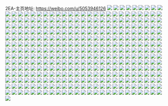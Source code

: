 2EA-主页地址: https://weibo.com/u/5053946126 
![](https://wx4.sinaimg.cn/mw2000/005w1Qg6ly1h8z6bsd8ewj32c0340kjl.jpg) 
![](https://wx4.sinaimg.cn/mw2000/005w1Qg6ly1h8z6bquzptj30u01hc1ft.jpg) 
![](https://wx4.sinaimg.cn/mw2000/005w1Qg6ly1h8z6bre9cwj30u01hcnky.jpg) 
![](https://wx4.sinaimg.cn/mw2000/005w1Qg6ly1h8br9kryb8j32b335s4qs.jpg) 
![](https://wx4.sinaimg.cn/mw2000/005w1Qg6ly1h8br9iggxdj32aj35sx6r.jpg) 
![](https://wx4.sinaimg.cn/mw2000/005w1Qg6ly1h8br9ji69lj327x2yk4qq.jpg) 
![](https://wx4.sinaimg.cn/mw2000/005w1Qg6ly1h8br9m3pdcj32b035sb2b.jpg) 
![](https://wx4.sinaimg.cn/mw2000/005w1Qg6ly1h6xe3bg9eej32862yxu0y.jpg) 
![](https://wx4.sinaimg.cn/mw2000/005w1Qg6ly1h6xe35o3nwj32c03404qq.jpg) 
![](https://wx4.sinaimg.cn/mw2000/005w1Qg6ly1h6xe3e72hsj32c0340nfp.jpg) 
![](https://wx4.sinaimg.cn/mw2000/005w1Qg6ly1h6xe3fcmyaj32c0340hdu.jpg) 
![](https://wx4.sinaimg.cn/mw2000/005w1Qg6ly1h6xe3d3b6qj329g30mu0z.jpg) 
![](https://wx4.sinaimg.cn/mw2000/005w1Qg6ly1h6xe39z50jj32c034048n.jpg) 
![](https://wx4.sinaimg.cn/mw2000/005w1Qg6ly1h6xe3gutf0j32831o2x6p.jpg) 
![](https://wx4.sinaimg.cn/mw2000/005w1Qg6ly1h6rkg91oxpj32c0335e81.jpg) 
![](https://wx4.sinaimg.cn/mw2000/005w1Qg6ly1h60uz2cy53j32c0340qv5.jpg) 
![](https://wx4.sinaimg.cn/mw2000/005w1Qg6ly1h60uz2zre3j32c033zq7q.jpg) 
![](https://wx4.sinaimg.cn/mw2000/005w1Qg6ly1h60uz6vr9xj32c0340wqy.jpg) 
![](https://wx4.sinaimg.cn/mw2000/005w1Qg6ly1h60uz3upugj32c033zu0y.jpg) 
![](https://wx4.sinaimg.cn/mw2000/005w1Qg6ly1h60uz8ey21j32c02c01ky.jpg) 
![](https://wx4.sinaimg.cn/mw2000/005w1Qg6ly1h4hwmfvtisj31pr2xu4qr.jpg) 
![](https://wx4.sinaimg.cn/mw2000/005w1Qg6ly1h4hwmghfovj32ai3207wh.jpg) 
![](https://wx4.sinaimg.cn/mw2000/005w1Qg6ly1h4hwmh0q40j33402c0b29.jpg) 
![](https://wx4.sinaimg.cn/mw2000/005w1Qg6ly1h4hwmi0y4vj32c0340b2b.jpg) 
![](https://wx4.sinaimg.cn/mw2000/005w1Qg6ly1h4hwmjd63wj32c03404qr.jpg) 
![](https://wx4.sinaimg.cn/mw2000/005w1Qg6ly1h4hwmkshtxj31yx340npe.jpg) 
![](https://wx4.sinaimg.cn/mw2000/005w1Qg6ly1h4hwmlxkpmj32c0340npe.jpg) 
![](https://wx4.sinaimg.cn/mw2000/005w1Qg6ly1h4hwmn1f7bj329t313u0y.jpg) 
![](https://wx4.sinaimg.cn/mw2000/005w1Qg6ly1h4hwmntxrsj32c0340qv5.jpg) 
![](https://wx4.sinaimg.cn/mw2000/005w1Qg6ly1h4hwmvv7ddj329b30fhdv.jpg) 
![](https://wx4.sinaimg.cn/mw2000/005w1Qg6ly1h4hwmygfyaj32c03404qq.jpg) 
![](https://wx4.sinaimg.cn/mw2000/005w1Qg6ly1h4hwmzfr32j31r02c01kx.jpg) 
![](https://wx4.sinaimg.cn/mw2000/005w1Qg6ly1h4hwmrx4wmj32c031lkjm.jpg) 
![](https://wx4.sinaimg.cn/mw2000/005w1Qg6ly1h4hwmsyn17j32bz3541ky.jpg) 
![](https://wx4.sinaimg.cn/mw2000/005w1Qg6ly1h4hwmettmaj328h2zahdu.jpg) 
![](https://wx4.sinaimg.cn/mw2000/005w1Qg6ly1h4hwmojrfpj322w2ruqv5.jpg) 
![](https://wx4.sinaimg.cn/mw2000/005w1Qg6ly1h48pkrtg8yj323l340b2a.jpg) 
![](https://wx4.sinaimg.cn/mw2000/005w1Qg6ly1h48pkpsro2j32c033znpe.jpg) 
![](https://wx4.sinaimg.cn/mw2000/005w1Qg6ly1h48pkqzpmjj32c0340b2b.jpg) 
![](https://wx4.sinaimg.cn/mw2000/005w1Qg6ly1h48pksiogej33402c0kjl.jpg) 
![](https://wx4.sinaimg.cn/mw2000/005w1Qg6ly1h3cpwepn8bj328o2zknpd.jpg) 
![](https://wx4.sinaimg.cn/mw2000/005w1Qg6ly1h3cpwjeefoj32c03404qp.jpg) 
![](https://wx4.sinaimg.cn/mw2000/005w1Qg6ly1h3cpwpik3lj32c0340qv6.jpg) 
![](https://wx4.sinaimg.cn/mw2000/005w1Qg6ly1h3cpwlphlej31891uekjl.jpg) 
![](https://wx4.sinaimg.cn/mw2000/005w1Qg6ly1h3cpwdmfw1j31sc2dsb2a.jpg) 
![](https://wx4.sinaimg.cn/mw2000/005w1Qg6ly1h3cpwgowirj31sg2dsu0x.jpg) 
![](https://wx4.sinaimg.cn/mw2000/005w1Qg6ly1h36tcfenkwj32c0340kjo.jpg) 
![](https://wx4.sinaimg.cn/mw2000/005w1Qg6ly1h36tcmjuw3j32c0340b2d.jpg) 
![](https://wx4.sinaimg.cn/mw2000/005w1Qg6ly1h36tc91pcfj32c0340kjm.jpg) 
![](https://wx4.sinaimg.cn/mw2000/005w1Qg6ly1h36tcow6q1j32c03404qs.jpg) 
![](https://wx4.sinaimg.cn/mw2000/005w1Qg6ly1h36tcikazij326o2ww7wk.jpg) 
![](https://wx4.sinaimg.cn/mw2000/005w1Qg6ly1h36tcbdttdj329p30xhdu.jpg) 
![](https://wx4.sinaimg.cn/mw2000/005w1Qg6ly1gypuvx8l4tj32c033zhdu.jpg) 
![](https://wx4.sinaimg.cn/mw2000/005w1Qg6ly1gypuvq41ywj32c0340npg.jpg) 
![](https://wx4.sinaimg.cn/mw2000/005w1Qg6ly1gypuvv5c7tj32c0340x6r.jpg) 
![](https://wx4.sinaimg.cn/mw2000/005w1Qg6ly1gypuvii1zej32bz31px6p.jpg) 
![](https://wx4.sinaimg.cn/mw2000/005w1Qg6ly1gypuvr8gfpj32c033z1ky.jpg) 
![](https://wx4.sinaimg.cn/mw2000/005w1Qg6ly1gypuvha9z4j32c0340e84.jpg) 
![](https://wx4.sinaimg.cn/mw2000/005w1Qg6ly1gypuvkiw0yj32c0340x6r.jpg) 
![](https://wx4.sinaimg.cn/mw2000/005w1Qg6ly1gypuvnbgk1j32c0340u10.jpg) 
![](https://wx4.sinaimg.cn/mw2000/005w1Qg6ly1gyfuv4kjrlj33402c0npe.jpg) 
![](https://wx4.sinaimg.cn/mw2000/005w1Qg6ly1gyfuva75c5j32dc35sx6r.jpg) 
![](https://wx4.sinaimg.cn/mw2000/005w1Qg6ly1gyfuvbfz6dj32c0340hdv.jpg) 
![](https://wx4.sinaimg.cn/mw2000/005w1Qg6ly1gyfuvcx8uwj32c0340npe.jpg) 
![](https://wx4.sinaimg.cn/mw2000/005w1Qg6ly1gyfuve595aj327a2xpx6q.jpg) 
![](https://wx4.sinaimg.cn/mw2000/005w1Qg6ly1gyfuv7iay7j32c0340qv8.jpg) 
![](https://wx4.sinaimg.cn/mw2000/005w1Qg6ly1gyfux6zo6rj32c035sb2b.jpg) 
![](https://wx4.sinaimg.cn/mw2000/005w1Qg6ly1gyfuw19iwvj32c03404qq.jpg) 
![](https://wx4.sinaimg.cn/mw2000/005w1Qg6ly1gyfuvzzvu1j329h30nnpd.jpg) 
![](https://wx4.sinaimg.cn/mw2000/005w1Qg6ly1gyfux43qe8j31kt1xnhdt.jpg) 
![](https://wx4.sinaimg.cn/mw2000/005w1Qg6ly1gxyhf742z1j32c0340b2c.jpg) 
![](https://wx4.sinaimg.cn/mw2000/005w1Qg6ly1gxyhf9xzfgj31rc2cge82.jpg) 
![](https://wx4.sinaimg.cn/mw2000/005w1Qg6ly1gxyhev6cufj31ln2o31ky.jpg) 
![](https://wx4.sinaimg.cn/mw2000/005w1Qg6ly1gxyhel8plmj33402c01kz.jpg) 
![](https://wx4.sinaimg.cn/mw2000/005w1Qg6ly1gxyhesmyotj32c0340b2b.jpg) 
![](https://wx4.sinaimg.cn/mw2000/005w1Qg6ly1gxyheop2c9j32c0340u0y.jpg) 
![](https://wx4.sinaimg.cn/mw2000/005w1Qg6ly1gxyhf1pzbtj32al324kjo.jpg) 
![](https://wx4.sinaimg.cn/mw2000/005w1Qg6ly1gxyhefmt68j31630sgh56.jpg) 
![](https://wx4.sinaimg.cn/mw2000/005w1Qg6ly1gxyhehcqb6j316q0sgnd8.jpg) 
![](https://wx4.sinaimg.cn/mw2000/005w1Qg6ly1gxyhednxxcj33402c0e82.jpg) 
![](https://wx4.sinaimg.cn/mw2000/005w1Qg6ly1gxlxkzqub6j31nu1nub29.jpg) 
![](https://wx4.sinaimg.cn/mw2000/005w1Qg6ly1gxlxlw3g6wj30i40h6q5s.jpg) 
![](https://wx4.sinaimg.cn/mw2000/005w1Qg6ly1gxlxlghbtgj32bz2bzb2a.jpg) 
![](https://wx4.sinaimg.cn/mw2000/005w1Qg6ly1gxlxm19iinj31r02bzu0x.jpg) 
![](https://wx4.sinaimg.cn/mw2000/005w1Qg6ly1gxlxlv92hvj32bz2bze85.jpg) 
![](https://wx4.sinaimg.cn/mw2000/005w1Qg6ly1gxlxlopt5ej31sf1sfb2a.jpg) 
![](https://wx4.sinaimg.cn/mw2000/005w1Qg6ly1gxlxldywv1j32c02c01l0.jpg) 
![](https://wx4.sinaimg.cn/mw2000/005w1Qg6ly1gwutns9sp0j318g1vu4qp.jpg) 
![](https://wx4.sinaimg.cn/mw2000/005w1Qg6ly1gwutnobf8fj318g1uob29.jpg) 
![](https://wx4.sinaimg.cn/mw2000/005w1Qg6ly1gwuto92gduj318g1uohdt.jpg) 
![](https://wx4.sinaimg.cn/mw2000/005w1Qg6ly1gwutnfjlu5j318g1uoe72.jpg) 
![](https://wx4.sinaimg.cn/mw2000/005w1Qg6ly1gwutnk0k45j318g1uoe81.jpg) 
![](https://wx4.sinaimg.cn/mw2000/005w1Qg6ly1gwutnijei4j317z1tz4qp.jpg) 
![](https://wx4.sinaimg.cn/mw2000/005w1Qg6ly1gwuto138tkj318g1uo7wh.jpg) 
![](https://wx4.sinaimg.cn/mw2000/005w1Qg6ly1gwutnweni4j318g1uo4qp.jpg) 
![](https://wx4.sinaimg.cn/mw2000/005w1Qg6ly1gwuto4tg7jj31pi1504qp.jpg) 
![](https://wx4.sinaimg.cn/mw2000/005w1Qg6ly1gwo300ec7kj318g1wnkjl.jpg) 
![](https://wx4.sinaimg.cn/mw2000/005w1Qg6ly1gwo301jpijj31801vrhch.jpg) 
![](https://wx4.sinaimg.cn/mw2000/005w1Qg6ly1gwo3072bl2j318g1uonpd.jpg) 
![](https://wx4.sinaimg.cn/mw2000/005w1Qg6ly1gw1rxxqjwlj33402c0x6p.jpg) 
![](https://wx4.sinaimg.cn/mw2000/005w1Qg6ly1gw1ry3yqgmj32xs27cu10.jpg) 
![](https://wx4.sinaimg.cn/mw2000/005w1Qg6ly1gw1ry5gp0sj33402c07wh.jpg) 
![](https://wx4.sinaimg.cn/mw2000/005w1Qg6ly1gvzpv6ye7sj329p29p1ky.jpg) 
![](https://wx4.sinaimg.cn/mw2000/005w1Qg6ly1gvzpvc5rkuj31sc2dsb29.jpg) 
![](https://wx4.sinaimg.cn/mw2000/005w1Qg6ly1gvzpvdx1k4j31sc2dsnpd.jpg) 
![](https://wx4.sinaimg.cn/mw2000/005w1Qg6ly1gvzpt9hyypj31hr1zk4qp.jpg) 
![](https://wx4.sinaimg.cn/mw2000/005w1Qg6ly1gvzpt7zxi6j31zk1hr4qp.jpg) 
![](https://wx4.sinaimg.cn/mw2000/005w1Qg6ly1gvzpuaycflj327e2xvqv9.jpg) 
![](https://wx4.sinaimg.cn/mw2000/005w1Qg6ly1gvzpvjwmprj31sc2dsx6p.jpg) 
![](https://wx4.sinaimg.cn/mw2000/005w1Qg6ly1gvzptho0nij31og28lkjm.jpg) 
![](https://wx4.sinaimg.cn/mw2000/005w1Qg6ly1gvzptsqb93j32392sc4qr.jpg) 
![](https://wx4.sinaimg.cn/mw2000/005w1Qg6ly1gvzpuyeafbj323b2sfqv6.jpg) 
![](https://wx4.sinaimg.cn/mw2000/005w1Qg6ly1gvzpunrzw8j32c0340e83.jpg) 
![](https://wx4.sinaimg.cn/mw2000/005w1Qg6ly1gvzpvlhevuj31sg2ds7wh.jpg) 
![](https://wx4.sinaimg.cn/mw2000/005w1Qg6ly1gv5r5onvz5j626b35s4qp02.jpg) 
![](https://wx4.sinaimg.cn/mw2000/005w1Qg6ly1gv5r5w4a8zj626b35sqv602.jpg) 
![](https://wx4.sinaimg.cn/mw2000/005w1Qg6ly1gv5r5z303rj61sg2ds1kx02.jpg) 
![](https://wx4.sinaimg.cn/mw2000/005w1Qg6ly1gv10i7dll8j61sg1sg7wh02.jpg) 
![](https://wx4.sinaimg.cn/mw2000/005w1Qg6ly1gv10ig2wwcj61ou1oub2902.jpg) 
![](https://wx4.sinaimg.cn/mw2000/005w1Qg6ly1gu88peznudj60v90n7n7s02.jpg) 
![](https://wx4.sinaimg.cn/mw2000/005w1Qg6ly1gu88pfdh7oj60tl0lzdl802.jpg) 
![](https://wx4.sinaimg.cn/mw2000/005w1Qg6ly1gu88pfvraaj60v90n3jy202.jpg) 
![](https://wx4.sinaimg.cn/mw2000/005w1Qg6ly1gu88pgbx6tj60q50xkq9302.jpg) 
![](https://wx4.sinaimg.cn/mw2000/005w1Qg6ly1gt9o3j9eoej30ky0shjwj.jpg) 
![](https://wx4.sinaimg.cn/mw2000/005w1Qg6ly1gszhzgde5fj33402c0hdt.jpg) 
![](https://wx4.sinaimg.cn/mw2000/005w1Qg6ly1gszikrm63hj33402c0kjl.jpg) 
![](https://wx4.sinaimg.cn/mw2000/005w1Qg6ly1gszhzjx4r3j33402c0qv6.jpg) 
![](https://wx4.sinaimg.cn/mw2000/005w1Qg6ly1gszhze988sj331k2a64qp.jpg) 
![](https://wx4.sinaimg.cn/mw2000/005w1Qg6ly1gszhzc4nftj62wj20ix3e02.jpg) 
![](https://wx4.sinaimg.cn/mw2000/005w1Qg6ly1gszhzclduhj32011hz7h1.jpg) 
![](https://wx4.sinaimg.cn/mw2000/005w1Qg6ly1gszhzerkxfj326i1mvqlo.jpg) 
![](https://wx4.sinaimg.cn/mw2000/005w1Qg6ly1gszic0n2muj32ic22h7wi.jpg) 
![](https://wx4.sinaimg.cn/mw2000/005w1Qg6ly1gszhzau7owj33402c04qq.jpg) 
![](https://wx4.sinaimg.cn/mw2000/005w1Qg6ly1gszhzbh48fj31uz1hj7gs.jpg) 
![](https://wx4.sinaimg.cn/mw2000/005w1Qg6ly1gsdeeghjn8j30v917igx4.jpg) 
![](https://wx4.sinaimg.cn/mw2000/005w1Qg6ly1gsdeefclkij30v9153tjy.jpg) 
![](https://wx4.sinaimg.cn/mw2000/005w1Qg6ly1gsdeefnlobj30v9164amv.jpg) 
![](https://wx4.sinaimg.cn/mw2000/005w1Qg6ly1gs3u8h0jioj33402c0qv5.jpg) 
![](https://wx4.sinaimg.cn/mw2000/005w1Qg6ly1gs3u8njj4bj33402c1kjn.jpg) 
![](https://wx4.sinaimg.cn/mw2000/005w1Qg6ly1gs3u8sa983j33402c0npf.jpg) 
![](https://wx4.sinaimg.cn/mw2000/005w1Qg6ly1gs3u8uighgj33402c04qi.jpg) 
![](https://wx4.sinaimg.cn/mw2000/005w1Qg6ly1gs3u8wouxcj33402c0b29.jpg) 
![](https://wx4.sinaimg.cn/mw2000/005w1Qg6ly1gs3u8yffynj33402c01kx.jpg) 
![](https://wx4.sinaimg.cn/mw2000/005w1Qg6ly1gs3u9od8nlj33402c0qvg.jpg) 
![](https://wx4.sinaimg.cn/mw2000/005w1Qg6ly1gs3u8eplyvj32c033z1l8.jpg) 
![](https://wx4.sinaimg.cn/mw2000/005w1Qg6ly1gs3u9i0mvuj33402c0u10.jpg) 
![](https://wx4.sinaimg.cn/mw2000/005w1Qg6ly1gryaycu87dj323t2ume82.jpg) 
![](https://wx4.sinaimg.cn/mw2000/005w1Qg6ly1gryaydlfsmj30zi1ehkao.jpg) 
![](https://wx4.sinaimg.cn/mw2000/005w1Qg6ly1gruu8rp0kvj30v814sn4u.jpg) 
![](https://wx4.sinaimg.cn/mw2000/005w1Qg6ly1gruu9ejm2ej326k2wrx6q.jpg) 
![](https://wx4.sinaimg.cn/mw2000/005w1Qg6ly1gruvwkkvclj31zh2z8kjl.jpg) 
![](https://wx4.sinaimg.cn/mw2000/005w1Qg6ly1gruu8ge9cuj62c02c0b2b02.jpg) 
![](https://wx4.sinaimg.cn/mw2000/005w1Qg6ly1gruu8lkarkj325j2vd7wi.jpg) 
![](https://wx4.sinaimg.cn/mw2000/005w1Qg6ly1gruu8iv1tzj328r2gtx6r.jpg) 
![](https://wx4.sinaimg.cn/mw2000/005w1Qg6ly1gruvsic8kbj335s23ukjm.jpg) 
![](https://wx4.sinaimg.cn/mw2000/005w1Qg6ly1gruvvn1w43j32c02c0154.jpg) 
![](https://wx4.sinaimg.cn/mw2000/005w1Qg6ly1gruul6o8rlj31sg1sg1kx.jpg) 
![](https://wx4.sinaimg.cn/mw2000/005w1Qg6ly1gruvtzgf6sj32ds1sg7wh.jpg) 
![](https://wx4.sinaimg.cn/mw2000/005w1Qg6ly1gruvu1zc2nj31of2b44qq.jpg) 
![](https://wx4.sinaimg.cn/mw2000/005w1Qg6ly1gruu8qmvkqj33402c0npf.jpg) 
![](https://wx4.sinaimg.cn/mw2000/005w1Qg6ly1gruw2q5wc3j32c03404qq.jpg) 
![](https://wx4.sinaimg.cn/mw2000/005w1Qg6ly1gruw2w0jndj32c0340e82.jpg) 
![](https://wx4.sinaimg.cn/mw2000/005w1Qg6ly1gruw5ozh06j30rs2bc1kx.jpg) 
![](https://wx4.sinaimg.cn/mw2000/005w1Qg6ly1groma5qj86j32c0340h1k.jpg) 
![](https://wx4.sinaimg.cn/mw2000/005w1Qg6ly1groma7jygbj32c0340e81.jpg) 
![](https://wx4.sinaimg.cn/mw2000/005w1Qg6ly1gqi6osooevj30v9156nlp.jpg) 
![](https://wx4.sinaimg.cn/mw2000/005w1Qg6ly1gqi6otp683j30v915g7q5.jpg) 
![](https://wx4.sinaimg.cn/mw2000/005w1Qg6ly1gqi6or9ugij30v915e1e4.jpg) 
![](https://wx4.sinaimg.cn/mw2000/005w1Qg6ly1gqi6ouw9t3j30v915atuk.jpg) 
![](https://wx4.sinaimg.cn/mw2000/005w1Qg6ly1gqi6owft96j30v91521kx.jpg) 
![](https://wx4.sinaimg.cn/mw2000/005w1Qg6ly1gqi6owvi4mj30v9159dz3.jpg) 
![](https://wx4.sinaimg.cn/mw2000/005w1Qg6ly1gqi6oxmo1qj30v9159wyg.jpg) 
![](https://wx4.sinaimg.cn/mw2000/005w1Qg6ly1gqi6p04490j30v9156khm.jpg) 
![](https://wx4.sinaimg.cn/mw2000/005w1Qg6ly1gqi6p15u86j30v915a1kx.jpg) 
![](https://wx4.sinaimg.cn/mw2000/005w1Qg6ly1gpv1mniukdj33402c04qq.jpg) 
![](https://wx4.sinaimg.cn/mw2000/005w1Qg6ly1gpv1ml0pphj33402c0kjl.jpg) 
![](https://wx4.sinaimg.cn/mw2000/005w1Qg6ly1gpv1mpxs84j33402c0hdt.jpg) 
![](https://wx4.sinaimg.cn/mw2000/005w1Qg6ly1gpv1m8c6s2j32c0340e81.jpg) 
![](https://wx4.sinaimg.cn/mw2000/005w1Qg6ly1gpv1nm34xuj31sc2dshdt.jpg) 
![](https://wx4.sinaimg.cn/mw2000/005w1Qg6ly1gpv1m42l1kj31sc2dshdt.jpg) 
![](https://wx4.sinaimg.cn/mw2000/005w1Qg6ly1gpv1m0qqtmj32c02c0npd.jpg) 
![](https://wx4.sinaimg.cn/mw2000/005w1Qg6ly1gpv1luswo4j31sc2ds1kx.jpg) 
![](https://wx4.sinaimg.cn/mw2000/005w1Qg6ly1gpv1lswqbij31sc2ds4qp.jpg) 
![](https://wx4.sinaimg.cn/mw2000/005w1Qg6ly1gpv1lwpfbyj31sc2ds7vd.jpg) 
![](https://wx4.sinaimg.cn/mw2000/005w1Qg6ly1gpv1lroz5cj316q1kw195.jpg) 
![](https://wx4.sinaimg.cn/mw2000/005w1Qg6ly1gpv1mifizaj33402c0kjm.jpg) 
![](https://wx4.sinaimg.cn/mw2000/005w1Qg6ly1gpv1mfwv1oj327u2ygqv5.jpg) 
![](https://wx4.sinaimg.cn/mw2000/005w1Qg6ly1gpv1mdwur6j33402c0u0x.jpg) 
![](https://wx4.sinaimg.cn/mw2000/005w1Qg6ly1gpv1mbtjpqj33402c0npd.jpg) 
![](https://wx4.sinaimg.cn/mw2000/005w1Qg6ly1gndyjam12oj314q14qam2.jpg) 
![](https://wx4.sinaimg.cn/mw2000/005w1Qg6ly1gndyj9ymw2j32c02ay7wi.jpg) 
![](https://wx4.sinaimg.cn/mw2000/005w1Qg6ly1gndyjazxmnj31kw1kwqtz.jpg) 
![](https://wx4.sinaimg.cn/mw2000/005w1Qg6ly1gmz7idud0mj32c03404qq.jpg) 
![](https://wx4.sinaimg.cn/mw2000/005w1Qg6ly1gmz7i9rl0bj329830bkjm.jpg) 
![](https://wx4.sinaimg.cn/mw2000/005w1Qg6ly1gmz7ibda4sj30v914x490.jpg) 
![](https://wx4.sinaimg.cn/mw2000/005w1Qg6ly1gmz7i0fdbxj32ah340hdv.jpg) 
![](https://wx4.sinaimg.cn/mw2000/005w1Qg6ly1gmz7i6wy8jj31qk2bckjm.jpg) 
![](https://wx4.sinaimg.cn/mw2000/005w1Qg6ly1gmz7hy9r0vj32bb334npg.jpg) 
![](https://wx4.sinaimg.cn/mw2000/005w1Qg6ly1gmz7i3ttxvj31qk2bc7wi.jpg) 
![](https://wx4.sinaimg.cn/mw2000/005w1Qg6ly1gmz7htqdt6j31qk2bckjm.jpg) 
![](https://wx4.sinaimg.cn/mw2000/005w1Qg6ly1gmz7i5mj8tj31qi2bc1ky.jpg) 
![](https://wx4.sinaimg.cn/mw2000/005w1Qg6ly1gmz7i894blj316o1kwe81.jpg) 
![](https://wx4.sinaimg.cn/mw2000/005w1Qg6ly1gmz7i2lecij30rs1jkato.jpg) 
![](https://wx4.sinaimg.cn/mw2000/005w1Qg6ly1gmz7i4o0khj30v80mxn6q.jpg) 
![](https://wx4.sinaimg.cn/mw2000/005w1Qg6gy1gki63hop0xj31sg1sg7wh.jpg) 
![](https://wx4.sinaimg.cn/mw2000/005w1Qg6gy1gki63e71hbj31hc1hckjl.jpg) 
![](https://wx4.sinaimg.cn/mw2000/005w1Qg6gy1gki63g1bfcj32ds1sge81.jpg) 
![](https://wx4.sinaimg.cn/mw2000/005w1Qg6gy1gki638m2f8j32c02c1npe.jpg) 
![](https://wx4.sinaimg.cn/mw2000/005w1Qg6gy1gki634yjpij32c02c1hdu.jpg) 
![](https://wx4.sinaimg.cn/mw2000/005w1Qg6gy1gki63bybv8j32c02c1npe.jpg) 
![](https://wx4.sinaimg.cn/mw2000/005w1Qg6gy1gka56tg0c4j33402c0b2b.jpg) 
![](https://wx4.sinaimg.cn/mw2000/005w1Qg6gy1gka56gca2sj33402c0b2a.jpg) 
![](https://wx4.sinaimg.cn/mw2000/005w1Qg6gy1gka56k9zu9j326x340qv6.jpg) 
![](https://wx4.sinaimg.cn/mw2000/005w1Qg6gy1gka56dn6bjj32o82o8e82.jpg) 
![](https://wx4.sinaimg.cn/mw2000/005w1Qg6gy1gka56ob87wj32c035nx6q.jpg) 
![](https://wx4.sinaimg.cn/mw2000/005w1Qg6gy1gka56wilvkj32c0340x6p.jpg) 
![](https://wx4.sinaimg.cn/mw2000/005w1Qg6gy1gjkg12y1fvj31kw16q4o1.jpg) 
![](https://wx4.sinaimg.cn/mw2000/005w1Qg6gy1gjkg113hk9j31kw16q1kx.jpg) 
![](https://wx4.sinaimg.cn/mw2000/005w1Qg6gy1gjkg11qhlmj30t61030z8.jpg) 
![](https://wx4.sinaimg.cn/mw2000/005w1Qg6gy1gjkg13umejj30pa1kfk5a.jpg) 
![](https://wx4.sinaimg.cn/mw2000/005w1Qg6gy1giodftiqtxj30u014012i.jpg) 
![](https://wx4.sinaimg.cn/mw2000/005w1Qg6ly1gez9s6yxs0j30v914wjzt.jpg) 
![](https://wx4.sinaimg.cn/mw2000/005w1Qg6ly1gez9s691nbj30v90n60zp.jpg) 
![](https://wx4.sinaimg.cn/mw2000/005w1Qg6ly1gez9s7lqkuj30v70mxjw4.jpg) 
![](https://wx4.sinaimg.cn/mw2000/005w1Qg6ly1gez9s6j0djj30tb0jogq7.jpg) 
![](https://wx4.sinaimg.cn/mw2000/005w1Qg6ly1gdz4rri8nhj31sg2dsnpd.jpg) 
![](https://wx4.sinaimg.cn/mw2000/005w1Qg6ly1gdz4rsu6ukj31sg2dsnpd.jpg) 
![](https://wx4.sinaimg.cn/mw2000/005w1Qg6ly1gdz4rs5hi5j316q1kwqsj.jpg) 
![](https://wx4.sinaimg.cn/mw2000/005w1Qg6ly1gdz4rpty34j316q1kwtxx.jpg) 
![](https://wx4.sinaimg.cn/mw2000/005w1Qg6ly1gdz4rql0j9j316q1kw7uo.jpg) 
![](https://wx4.sinaimg.cn/mw2000/005w1Qg6ly1gdz4roaiupj316q1kwe5p.jpg) 
![](https://wx4.sinaimg.cn/mw2000/005w1Qg6ly1gddklizbhyj31kw16onoh.jpg) 
![](https://wx4.sinaimg.cn/mw2000/005w1Qg6ly1gddkkf2qjvj30v915hdxc.jpg) 
![](https://wx4.sinaimg.cn/mw2000/005w1Qg6ly1gddkkfhh8bj30v90un7h8.jpg) 
![](https://wx4.sinaimg.cn/mw2000/005w1Qg6ly1gddkkeh6onj30v916ok56.jpg) 
![](https://wx4.sinaimg.cn/mw2000/005w1Qg6ly1gddkke3hgjj30v90zyjzr.jpg) 
![](https://wx4.sinaimg.cn/mw2000/005w1Qg6ly1gddkmojvrdj33402c01l0.jpg) 
![](https://wx4.sinaimg.cn/mw2000/005w1Qg6ly1gddkla88jzj32c02c0qv5.jpg) 
![](https://wx4.sinaimg.cn/mw2000/005w1Qg6ly1gddkmr2nd8j32c0340npd.jpg) 
![](https://wx4.sinaimg.cn/mw2000/005w1Qg6ly1gddkkfqqd8j30v90n7al4.jpg) 
![](https://wx4.sinaimg.cn/mw2000/005w1Qg6ly1gddkkg37b2j30v90upqeg.jpg) 
![](https://wx4.sinaimg.cn/mw2000/005w1Qg6ly1gddklpwz8wj314a1knnjt.jpg) 
![](https://wx4.sinaimg.cn/mw2000/005w1Qg6ly1gddkmq25k5j32c02c0u0x.jpg) 
![](https://wx4.sinaimg.cn/mw2000/005w1Qg6ly1gd7bqdflw3j316q1kw1kx.jpg) 
![](https://wx4.sinaimg.cn/mw2000/005w1Qg6ly1gd7bqcox3rj316q1kw1kx.jpg) 
![](https://wx4.sinaimg.cn/mw2000/005w1Qg6ly1gd7bqimth8j30v80u312t.jpg) 
![](https://wx4.sinaimg.cn/mw2000/005w1Qg6ly1gd7bqek6hbj32c0340x6q.jpg) 
![](https://wx4.sinaimg.cn/mw2000/005w1Qg6ly1gd7bqhvt1rj32c02c01ky.jpg) 
![](https://wx4.sinaimg.cn/mw2000/005w1Qg6ly1gd7bqg2kt4j32c02zrkjn.jpg) 
![](https://wx4.sinaimg.cn/mw2000/005w1Qg6gy1gagzl6an63j31kw16q7wh.jpg) 
![](https://wx4.sinaimg.cn/mw2000/005w1Qg6gy1gagzl4klptj334022mnpn.jpg) 
![](https://wx4.sinaimg.cn/mw2000/005w1Qg6gy1gagzlijwgcj30rs2237wh.jpg) 
![](https://wx4.sinaimg.cn/mw2000/005w1Qg6gy1gagzlcxv8kj330i30ie82.jpg) 
![](https://wx4.sinaimg.cn/mw2000/005w1Qg6gy1gagzle45zwj31eg1eg1kx.jpg) 
![](https://wx4.sinaimg.cn/mw2000/005w1Qg6gy1gagzl9dtb8j31j91j91kx.jpg) 
![](https://wx4.sinaimg.cn/mw2000/005w1Qg6gy1gagzlh83zyj32c02c0u0x.jpg) 
![](https://wx4.sinaimg.cn/mw2000/005w1Qg6gy1gagzkqszs9j32o82o8b2b.jpg) 
![](https://wx4.sinaimg.cn/mw2000/005w1Qg6gy1gagzl8abdvj32c32c07wh.jpg) 
![](https://wx4.sinaimg.cn/mw2000/005w1Qg6gy1gagzlo9l1sg30gk09bqv5.jpg) 
![](https://wx4.sinaimg.cn/mw2000/005w1Qg6gy1gaa8766ysyj327z2yo1l0.jpg) 
![](https://wx4.sinaimg.cn/mw2000/005w1Qg6gy1gaa870ub2nj32802you0z.jpg) 
![](https://wx4.sinaimg.cn/mw2000/005w1Qg6gy1gaa8775jfgj31kw1657kx.jpg) 
![](https://wx4.sinaimg.cn/mw2000/005w1Qg6gy1gaa879oljvj32722xf4qq.jpg) 
![](https://wx4.sinaimg.cn/mw2000/005w1Qg6gy1g9yqtjhou3j30rs224e81.jpg) 
![](https://wx4.sinaimg.cn/mw2000/005w1Qg6gy1g9yqth3uguj33402c04qr.jpg) 
![](https://wx4.sinaimg.cn/mw2000/005w1Qg6gy1g9yqtmdp0mj32c0340npe.jpg) 
![](https://wx4.sinaimg.cn/mw2000/005w1Qg6gy1g9yqtcwcp3j32c0340x6q.jpg) 
![](https://wx4.sinaimg.cn/mw2000/005w1Qg6gy1g9yqt96i5qj322v29akdt.jpg) 
![](https://wx4.sinaimg.cn/mw2000/005w1Qg6gy1g9yqw7wbqjj33402c0npe.jpg) 
![](https://wx4.sinaimg.cn/mw2000/005w1Qg6gy1g9yqw4a69mj32c0340kjm.jpg) 
![](https://wx4.sinaimg.cn/mw2000/005w1Qg6gy1g9yqt8brgrj30rs224e81.jpg) 
![](https://wx4.sinaimg.cn/mw2000/005w1Qg6gy1g9yqy4ln5uj32c0340kjm.jpg) 
![](https://wx4.sinaimg.cn/mw2000/005w1Qg6gy1g9yr1cjdkwj32c0340x6p.jpg) 
![](https://wx4.sinaimg.cn/mw2000/005w1Qg6gy1g9yr1e9izgj32c0340b29.jpg) 
![](https://wx4.sinaimg.cn/mw2000/005w1Qg6gy1g9yr1ggc8pj32c0340b29.jpg) 
![](https://wx4.sinaimg.cn/mw2000/005w1Qg6gy1g9yr1inlcyj327d2xru0x.jpg) 
![](https://wx4.sinaimg.cn/mw2000/005w1Qg6gy1g9hflsz78tj30rs1nj7tg.jpg) 
![](https://wx4.sinaimg.cn/mw2000/005w1Qg6gy1g9hflqt7w9j30rs2tve81.jpg) 
![](https://wx4.sinaimg.cn/mw2000/005w1Qg6gy1g9hflfsqxhj30rs2247wh.jpg) 
![](https://wx4.sinaimg.cn/mw2000/005w1Qg6gy1g9hfltjw75j30rs171aks.jpg) 
![](https://wx4.sinaimg.cn/mw2000/005w1Qg6gy1g9hfli923hj30rs3jb1ky.jpg) 
![](https://wx4.sinaimg.cn/mw2000/005w1Qg6gy1g9hfls297aj30rs1qi4qp.jpg) 
![](https://wx4.sinaimg.cn/mw2000/005w1Qg6gy1g9hflkknf5j30rs339npd.jpg) 
![](https://wx4.sinaimg.cn/mw2000/005w1Qg6gy1g9hflono0tj30rs334u0x.jpg) 
![](https://wx4.sinaimg.cn/mw2000/005w1Qg6gy1g9hfllll5oj30rs35j4qp.jpg) 
![](https://wx4.sinaimg.cn/mw2000/005w1Qg6gy1g8eae2c9a9j32c02ed7wi.jpg) 
![](https://wx4.sinaimg.cn/mw2000/005w1Qg6gy1g8eadztpg8j32c02c07wi.jpg) 
![](https://wx4.sinaimg.cn/mw2000/005w1Qg6gy1g7or0rqz88j32bc3341ky.jpg) 
![](https://wx4.sinaimg.cn/mw2000/005w1Qg6gy1g7or0oisc2j32bc334u0x.jpg) 
![](https://wx4.sinaimg.cn/mw2000/005w1Qg6gy1g7or4xjrp2j32c0340hdu.jpg) 
![](https://wx4.sinaimg.cn/mw2000/005w1Qg6gy1g7or6eqm7lj32c03401kz.jpg) 
![](https://wx4.sinaimg.cn/mw2000/005w1Qg6gy1g7or0luhs7j32tq2487wh.jpg) 
![](https://wx4.sinaimg.cn/mw2000/005w1Qg6gy1g7or6v6htjj32c02c0hdt.jpg) 
![](https://wx4.sinaimg.cn/mw2000/005w1Qg6gy1g7or0guyucj32c02c0kjl.jpg) 
![](https://wx4.sinaimg.cn/mw2000/005w1Qg6gy1g7or0apcyaj32c02c0qv5.jpg) 
![](https://wx4.sinaimg.cn/mw2000/005w1Qg6gy1g7or0kmcukj32ds1sgu0x.jpg) 
![](https://wx4.sinaimg.cn/mw2000/005w1Qg6gy1g4ias7nqbdj30rs3k3kjl.jpg) 
![](https://wx4.sinaimg.cn/mw2000/005w1Qg6gy1g4ias918bxj30rs2ckkjl.jpg) 
![](https://wx4.sinaimg.cn/mw2000/005w1Qg6gy1g4iasj4b9lj30rs2p9kjl.jpg) 
![](https://wx4.sinaimg.cn/mw2000/005w1Qg6gy1g4ias5tkakj30rs4bme82.jpg) 
![](https://wx4.sinaimg.cn/mw2000/005w1Qg6gy1g4iasgshouj30rs3341ky.jpg) 
![](https://wx4.sinaimg.cn/mw2000/005w1Qg6gy1g4ias9gamnj30rs15qqd0.jpg) 
![](https://wx4.sinaimg.cn/mw2000/005w1Qg6gy1g4iasl8mpfj30rs2rk4qq.jpg) 
![](https://wx4.sinaimg.cn/mw2000/005w1Qg6gy1g4iasbvo42j30rs45kx6p.jpg) 
![](https://wx4.sinaimg.cn/mw2000/005w1Qg6gy1g483vfnllhj32bc334npd.jpg) 
![](https://wx4.sinaimg.cn/mw2000/005w1Qg6gy1g483vinwbuj32bc3341ky.jpg) 
![](https://wx4.sinaimg.cn/mw2000/005w1Qg6gy1g483vc3sj4j32482tq1e4.jpg) 
![](https://wx4.sinaimg.cn/mw2000/005w1Qg6gy1g3ynjzd7tuj31sg1sg7wh.jpg) 
![](https://wx4.sinaimg.cn/mw2000/005w1Qg6gy1g3ynk1sv36j31sg2ds1kx.jpg) 
![](https://wx4.sinaimg.cn/mw2000/005w1Qg6gy1g3ynk0kvewj31sg1sg7wh.jpg) 
![](https://wx4.sinaimg.cn/mw2000/005w1Qg6gy1g2ygmanzmtj32c03404qr.jpg) 
![](https://wx4.sinaimg.cn/mw2000/005w1Qg6gy1g2ygmdfe7qj32od213u0x.jpg) 
![](https://wx4.sinaimg.cn/mw2000/005w1Qg6gy1g2ygm7dzb2j32a52a5kjl.jpg) 
![](https://wx4.sinaimg.cn/mw2000/005w1Qg6gy1g2ygmf9hkgj32bd2bdnpd.jpg) 
![](https://wx4.sinaimg.cn/mw2000/005w1Qg6gy1g2ygmh6u30j31sg2dsqv5.jpg) 
![](https://wx4.sinaimg.cn/mw2000/005w1Qg6gy1g2quoufnj9j30rs336e1d.jpg) 
![](https://wx4.sinaimg.cn/mw2000/005w1Qg6gy1g2quoroz84j322k22k1kx.jpg) 
![](https://wx4.sinaimg.cn/mw2000/005w1Qg6gy1g2quot69raj30rs1jkgyl.jpg) 
![](https://wx4.sinaimg.cn/mw2000/005w1Qg6gy1g2quqlta2ij30rs3uznpd.jpg) 
![](https://wx4.sinaimg.cn/mw2000/005w1Qg6gy1g2quoss9m4j30rs2301kx.jpg) 
![](https://wx4.sinaimg.cn/mw2000/005w1Qg6gy1g2qur7whltj30rs59lqv6.jpg) 
![](https://wx4.sinaimg.cn/mw2000/005w1Qg6gy1g2quony61gj30rs224ke3.jpg) 
![](https://wx4.sinaimg.cn/mw2000/005w1Qg6gy1g2quox9gw6j30rs5gqb2a.jpg) 
![](https://wx4.sinaimg.cn/mw2000/005w1Qg6gy1g2qurd2pdgj30rs3ho1ky.jpg) 
![](https://wx4.sinaimg.cn/mw2000/005w1Qg6gy1g2nfm97pzzj30rs1jkhaq.jpg) 
![](https://wx4.sinaimg.cn/mw2000/005w1Qg6gy1g2nfmi9o25j32c02c0npd.jpg) 
![](https://wx4.sinaimg.cn/mw2000/005w1Qg6gy1g2nfmwt9d9j30rs223b29.jpg) 
![](https://wx4.sinaimg.cn/mw2000/005w1Qg6gy1g2nfmannquj30rs199e81.jpg) 
![](https://wx4.sinaimg.cn/mw2000/005w1Qg6gy1g2nfmbvnqej30rs1a9txe.jpg) 
![](https://wx4.sinaimg.cn/mw2000/005w1Qg6gy1g2nfm8bc98j31u21d0npd.jpg) 
![](https://wx4.sinaimg.cn/mw2000/005w1Qg6gy1g2nfm4aaenj32ds1sg4qq.jpg) 
![](https://wx4.sinaimg.cn/mw2000/005w1Qg6gy1g1wt7p7oikj30rs334e83.jpg) 
![](https://wx4.sinaimg.cn/mw2000/005w1Qg6gy1g1wt7fky8bj31sc2m8kjo.jpg) 
![](https://wx4.sinaimg.cn/mw2000/005w1Qg6gy1g1wt7koiaaj3216216e83.jpg) 
![](https://wx4.sinaimg.cn/mw2000/005w1Qg6gy1g1wt861qqkj3240240x6r.jpg) 
![](https://wx4.sinaimg.cn/mw2000/005w1Qg6gy1g1wt81efi8j31vo1vo4qs.jpg) 
![](https://wx4.sinaimg.cn/mw2000/005w1Qg6gy1g1wt7w650qj30rs47n1l2.jpg) 
![](https://wx4.sinaimg.cn/mw2000/005w1Qg6gy1g1wt89dq0bj30rs2bcnpe.jpg) 
![](https://wx4.sinaimg.cn/mw2000/005w1Qg6ly1g1tfbix3vpj31ka1sckjm.jpg) 
![](https://wx4.sinaimg.cn/mw2000/005w1Qg6ly1g1tfbk7d48j31sg1sgkjl.jpg) 
![](https://wx4.sinaimg.cn/mw2000/005w1Qg6ly1g1tfbl8zkhj31sg1sgb2b.jpg) 
![](https://wx4.sinaimg.cn/mw2000/005w1Qg6ly1g1tfbhn818j31sg1sg4qr.jpg) 
![](https://wx4.sinaimg.cn/mw2000/005w1Qg6ly1g1tfbn3daoj31sg1sg7ny.jpg) 
![](https://wx4.sinaimg.cn/mw2000/005w1Qg6ly1fz8voeb18oj30yx0qond6.jpg) 
![](https://wx4.sinaimg.cn/mw2000/005w1Qg6ly1fz8vog9x5gj30qo0qo7gu.jpg) 
![](https://wx4.sinaimg.cn/mw2000/005w1Qg6ly1fs9tb78497j30qo0zkk9o.jpg) 
![](https://wx4.sinaimg.cn/mw2000/005w1Qg6ly1fs59uvi6b0j32io1w0e82.jpg) 
![](https://wx4.sinaimg.cn/mw2000/005w1Qg6ly1frtoabk404j30qo0qonbd.jpg) 
![](https://wx4.sinaimg.cn/mw2000/005w1Qg6ly1frtoacmm57j30qo0qowsy.jpg) 
![](https://wx4.sinaimg.cn/mw2000/005w1Qg6ly1frtoae2fsxj30qo0qodyd.jpg) 
![](https://wx4.sinaimg.cn/mw2000/005w1Qg6ly1frtoaff3buj30qo0qo19s.jpg) 
![](https://wx4.sinaimg.cn/mw2000/005w1Qg6ly1frtoai17nqj30qo0qo1ag.jpg) 
![](https://wx4.sinaimg.cn/mw2000/005w1Qg6ly1frtoagsr9zj30qo0qonf6.jpg) 
![](https://wx4.sinaimg.cn/mw2000/005w1Qg6ly1frtoaj88bpj30qo0qoara.jpg) 
![](https://wx4.sinaimg.cn/mw2000/005w1Qg6ly1frtoakzigyj30qo0qoh32.jpg) 
![](https://wx4.sinaimg.cn/mw2000/005w1Qg6ly1frtoam40zgj30qo0qotrh.jpg) 
![](https://wx4.sinaimg.cn/mw2000/005w1Qg6ly1frh8hh05psj30u00u0425.jpg) 
![](https://wx4.sinaimg.cn/mw2000/005w1Qg6ly1frh8hnpzwtj30u00u0jsm.jpg) 
![](https://wx4.sinaimg.cn/mw2000/005w1Qg6ly1frh8hk8xw2j30v10v14qp.jpg) 
![](https://wx4.sinaimg.cn/mw2000/005w1Qg6ly1frh8hnb5udj30u00u0grw.jpg) 
